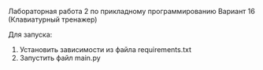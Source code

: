 Лабораторная работа 2 по прикладному программированию 
Вариант 16 (Клавиатурный тренажер) 

Для запуска:
1. Установить зависимости из файла requirements.txt
2. Запустить файл main.py 
